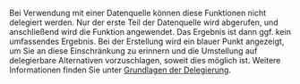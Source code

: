 
Bei Verwendung mit einer Datenquelle können diese Funktionen nicht delegiert werden. Nur der erste Teil der Datenquelle wird abgerufen, und anschließend wird die Funktion angewendet.  Das Ergebnis ist dann ggf. kein umfassendes Ergebnis.  Bei der Erstellung wird ein blauer Punkt angezeigt, um Sie an diese Einschränkung zu erinnern und die Umstellung auf delegierbare Alternativen vorzuschlagen, soweit dies möglich ist. Weitere Informationen finden Sie unter [Grundlagen der Delegierung](../articles/delegation-overview.md).


